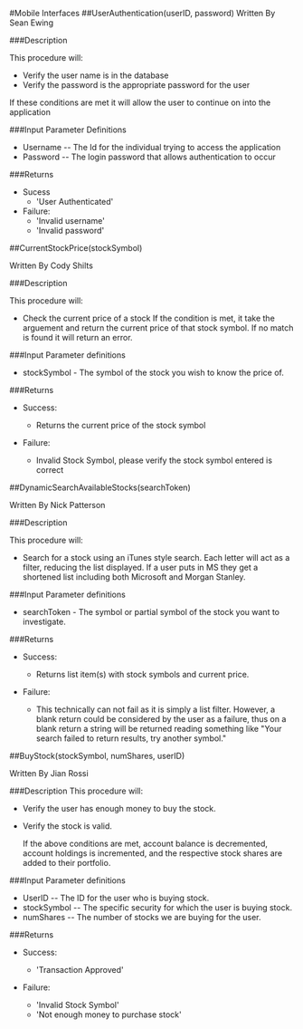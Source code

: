 #Mobile Interfaces
##UserAuthentication(userID, password)
Written By Sean Ewing

###Description

This procedure will:
* Verify the user name is in the database
* Verify the password is the appropriate password for the user

If these conditions are met it will allow the user to continue on into the application

###Input Parameter Definitions

* Username -- The Id for the individual trying to access the application
* Password -- The login password that allows authentication to occur

###Returns
* Sucess
	* 'User Authenticated'
* Failure:
	* 'Invalid username'
	* 'Invalid password'
	
	
##CurrentStockPrice(stockSymbol)

Written By Cody Shilts

###Description

This procedure will:

* Check the current price of a stock
If the condition is met, it take the arguement and return the current price of that stock symbol. If no match is found it will return an error.

###Input Parameter definitions

* stockSymbol - The symbol of the stock you wish to know the price of.

###Returns

* Success:
	* Returns the current price of the stock symbol
	
* Failure:
	* Invalid Stock Symbol, please verify the stock symbol entered is correct

##DynamicSearchAvailableStocks(searchToken)

Written By Nick Patterson

###Description

This procedure will:

* Search for a stock using an iTunes style search. Each letter will act as a filter, reducing the list displayed. If a user puts in MS they get a shortened list including both Microsoft and Morgan Stanley.

###Input Parameter definitions

* searchToken - The symbol or partial symbol of the stock you want to investigate.

###Returns

* Success:
	* Returns list item(s) with stock symbols and current price.
	
* Failure:
	* This technically can not fail as it is simply a list filter. However, a blank return could be considered by the user as a failure, thus on a blank return a string will be returned reading something like "Your search failed to return results, try another symbol."


##BuyStock(stockSymbol, numShares, userID)

Written By Jian Rossi

###Description 
This procedure will:

* Verify the user has enough money to buy the stock.
* Verify the stock is valid.

	If the above conditions are met, account balance is decremented, account holdings is incremented, and the respective stock shares are added to their portfolio.
	
###Input Parameter definitions

* UserID -- The ID for the user who is buying stock.
* stockSymbol -- The specific security for which the user is buying stock.
* numShares -- The number of stocks we are buying for the user. 
	
###Returns

* Success:
	* 'Transaction Approved'
	
* Failure:
	* 'Invalid Stock Symbol'
	* 'Not enough money to purchase stock'
